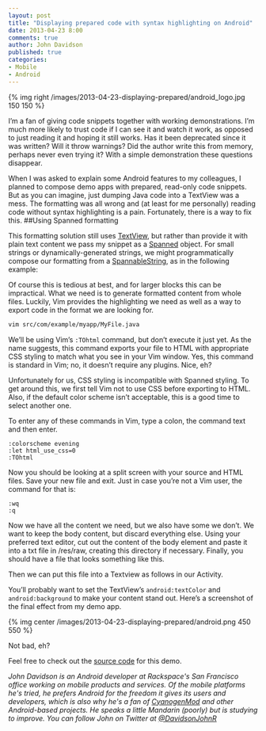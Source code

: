 ```yaml
---
layout: post
title: "Displaying prepared code with syntax highlighting on Android"
date: 2013-04-23 8:00
comments: true
author: John Davidson
published: true
categories: 
- Mobile
- Android
---
```

{% img right /images/2013-04-23-displaying-prepared/android_logo.jpg 150 150 %}

I’m a fan of giving code snippets together with working demonstrations. I’m much more likely to trust code if I can see it and watch it work, as opposed to just reading it and hoping it still works. Has it been deprecated since it was written? Will it throw warnings? Did the author write this from memory, perhaps never even trying it? With a simple demonstration these questions disappear.

When I was asked to explain some Android features to my colleagues, I planned to compose demo apps with prepared, read-only code snippets. But as you can imagine, just dumping Java code into a TextView was a mess. The formatting was all wrong and (at least for me personally) reading code without syntax highlighting is a pain. Fortunately, there is a way to fix this.<!--More-->
##Using Spanned formatting

This formatting solution still uses [TextView](http://developer.android.com/reference/android/widget/TextView.html), but rather than provide it with plain text content we pass my snippet as a [Spanned](http://developer.android.com/reference/android/text/Spanned.html) object. For small strings or dynamically-generated strings, we might programmatically compose our formatting from a [SpannableString](http://developer.android.com/reference/android/text/SpannableString.html), as in the following example:

<script src="https://gist.github.com/marcab/8fcd2df7f106b97c8071.js"></script>

Of course this is tedious at best, and for larger blocks this can be impractical. What we need is to generate formatted content from whole files. Luckily, Vim provides the highlighting we need as well as a way to export code in the format we are looking for.

```bash
vim src/com/example/myapp/MyFile.java
```

We’ll be using Vim’s `:TOhtml` command, but don’t execute it just yet. As the name suggests, this command exports your file to HTML with appropriate CSS styling to match what you see in your Vim window. Yes, this command is standard in Vim; no, it doesn’t require any plugins. Nice, eh?

Unfortunately for us, CSS styling is incompatible with Spanned styling. To get around this, we first tell Vim not to use CSS before exporting to HTML. Also, if the default color scheme isn’t acceptable, this is a good time to select another one.

To enter any of these commands in Vim, type a colon, the command text and then enter.

```
:colorscheme evening
:let html_use_css=0
:TOhtml
```

Now you should be looking at a split screen with your source and HTML files. Save your new file and exit. Just in case you’re not a Vim user, the command for that is:

```
:wq
:q
```

Now we have all the content we need, but we also have some we don’t. We want to keep the body content, but discard everything else. Using your preferred text editor, cut out the content of the body element and paste it into a txt file in /res/raw, creating this directory if necessary. Finally, you should have a file that looks something like this.

<script src="https://gist.github.com/marcab/145bad7283b82738e1ea.js" type="text/javascript"></script>

Then we can put this file into a Textview as follows in our Activity.

<script src="https://gist.github.com/marcab/4e729bd8e675e650d167.js" type="text/javascript"></script>

You’ll probably want to set the TextView’s `android:textColor` and `android:background` to make your content stand out. Here’s a screenshot of the final effect from my demo app.

{% img center /images/2013-04-23-displaying-prepared/android.png 450 550 %}

Not bad, eh?

Feel free to check out the [source code](https://github.com/marcab/list-accounts) for this demo.

_John Davidson is an Android developer at Rackspace's San Francisco office working on mobile products and services.  Of the mobile platforms he's tried, he prefers Android for the freedom it gives its users and developers, which is also why he's a fan of [CyanogenMod](http://www.cyanogenmod.org/) and other Android-based projects.  He speaks a little Mandarin (poorly) but is studying to improve.  You can follow John on Twitter at [@DavidsonJohnR](http://twitter.com/DavidsonJohnR)_
